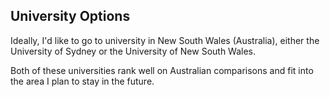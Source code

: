---
---

## University Options

Ideally, I'd like to go to university in New South Wales (Australia), either the University of Sydney or the University of New South Wales.

Both of these universities rank well on Australian comparisons and fit into the area I plan to stay in the future.